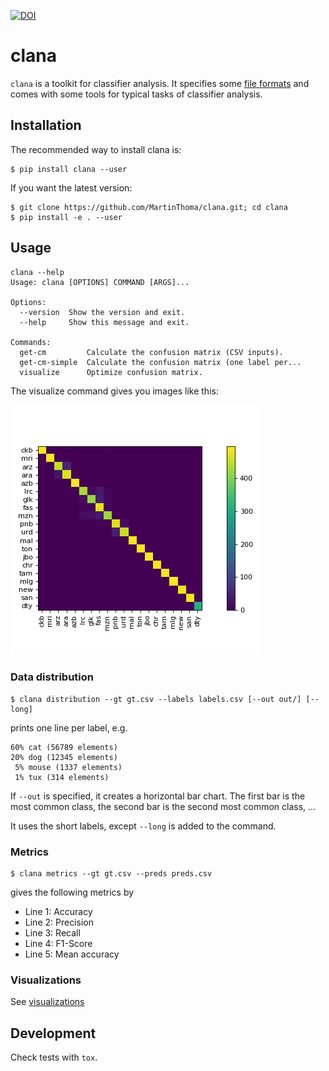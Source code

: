 [![DOI](https://zenodo.org/badge/102892750.svg)](https://zenodo.org/badge/latestdoi/102892750)

# clana

`clana` is a toolkit for classifier analysis. It specifies some [file formats](file-formats.md)
and comes with some tools for typical tasks of classifier analysis.

## Installation

The recommended way to install clana is:

```
$ pip install clana --user
```

If you want the latest version:

```
$ git clone https://github.com/MartinThoma/clana.git; cd clana
$ pip install -e . --user
```

## Usage

```
clana --help
Usage: clana [OPTIONS] COMMAND [ARGS]...

Options:
  --version  Show the version and exit.
  --help     Show this message and exit.

Commands:
  get-cm         Calculate the confusion matrix (CSV inputs).
  get-cm-simple  Calculate the confusion matrix (one label per...
  visualize      Optimize confusion matrix.
```

The visualize command gives you images like this:

![Confusion Matrix after Confusion Matrix Ordering of the WiLI-2018 dataset](cm-wili-2018.png)


### Data distribution

```
$ clana distribution --gt gt.csv --labels labels.csv [--out out/] [--long]
```

prints one line per label, e.g.

```
60% cat (56789 elements)
20% dog (12345 elements)
 5% mouse (1337 elements)
 1% tux (314 elements)
```

If `--out` is specified, it creates a horizontal bar chart. The first bar is
the most common class, the second bar is the second most common class, ...

It uses the short labels, except `--long` is added to the command.


### Metrics

```
$ clana metrics --gt gt.csv --preds preds.csv
```

gives the following metrics by

* Line 1: Accuracy
* Line 2: Precision
* Line 3: Recall
* Line 4: F1-Score
* Line 5: Mean accuracy

### Visualizations

See [visualizations](visualizations.md)


## Development

Check tests with `tox`.
